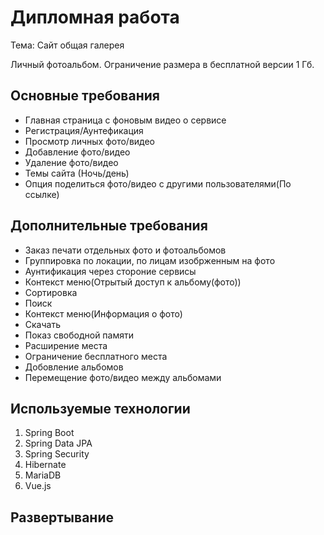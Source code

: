 # Дипломная работа

Тема: Cайт общая галерея

Личный фотоальбом. Ограничение размера в бесплатной версии 1 Гб.

## Основные требования

* Главная страница с фоновым видео о сервисе
* Регистрация/Аунтефикация 
* Просмотр личных фото/видео
* Добавление фото/видео
* Удаление фото/видео
* Темы сайта (Ночь/день)
* Опция поделиться фото/видео с другими пользователями(По ссылке)


## Дополнительные требования

* Заказ печати отдельных фото и фотоальбомов
* Группировка по локации, по лицам изобрженным на фото
* Аунтификация через стороние сервисы
* Контекст меню(Отрытый доступ к альбому(фото))
* Сортировка
* Поиск
* Контекст меню(Информация о фото)
* Скачать
* Показ свободной памяти
* Расширение места 
* Ограничение бесплатного места
* Добовление альбомов
* Перемещение фото/видео между альбомами

## Используемые технологии

1. Spring Boot
2. Spring Data JPA
3. Spring Security
4. Hibernate
5. MariaDB
6. Vue.js

## Развертывание


